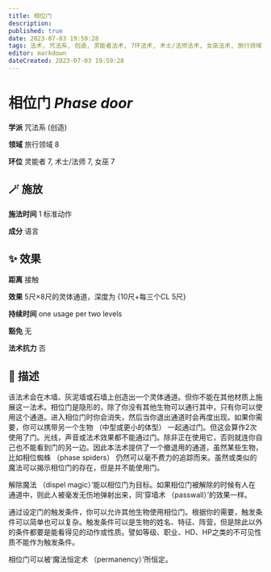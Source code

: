 ```yaml
---
title: 相位门
description: 
published: true
date: 2023-07-03 19:59:28
tags: 法术, 咒法系, 创造, 灵能者法术, 7环法术, 术士/法师法术, 女巫法术, 旅行领域
editor: markdown
dateCreated: 2023-07-03 19:59:28
---
```


# **相位门** *Phase door*

**学派** 咒法系 (创造) 

**领域** 旅行领域 8

**环位** 灵能者 7, 术士/法师 7, 女巫 7

## 🪄 施放

**施法时间** 1 标准动作

**成分** 语言

## ✨ 效果  

**距离** 接触 

**效果** 5尺×8尺的灵体通道，深度为 {10尺+每三个CL 5尺} 

**持续时间** one usage per two levels 

**豁免** 无

**法术抗力** 否

## 📖 描述

该法术会在木墙、灰泥墙或石墙上创造出一个灵体通道。但你不能在其他材质上施展这一法术。相位门是隐形的，除了你没有其他生物可以通行其中，只有你可以使用这个通道。进入相位门时你会消失，然后当你退出通道时会再度出现。如果你需要，你可以携带另一个生物 （中型或更小的体型） 一起通过门。但这会算作2次使用了门。光线，声音或法术效果都不能通过门。除非正在使用它，否则就连你自己也不能看到门的另一边。因此本法术提供了一个撤退用的通道，虽然某些生物，比如相位蜘蛛 （phase spiders） 仍然可以毫不费力的追踪而来。虽然或类似的魔法可以揭示相位门的存在，但是并不能使用门。

解除魔法 （dispel magic）’能以相位门为目标。如果相位门被解除的时候有人在通道中，则此人被毫发无伤地弹射出来，同‘穿墙术 （passwall）’的效果一样。

通过设定门的触发条件，你可以允许其他生物使用相位门。根据你的需要，触发条件可以简单也可以复杂。触发条件可以是生物的姓名、特征、阵营，但是除此以外的条件都要是能看得见的动作或性质。譬如等级、职业、HD、HP之类的不可见性质不能作为触发条件。

相位门可以被‘魔法恒定术 （permanency）’所恒定。
    
